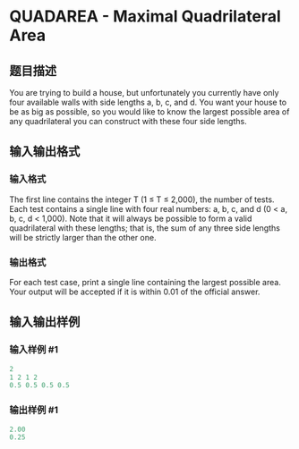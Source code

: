 # QUADAREA - Maximal Quadrilateral Area

## 题目描述

You are trying to build a house, but unfortunately you currently have only four available walls with side lengths a, b, c, and d. You want your house to be as big as possible, so you would like to know the largest possible area of any quadrilateral you can construct with these four side lengths.

## 输入输出格式

### 输入格式

The first line contains the integer T (1 ≤ T ≤ 2,000), the number of tests. Each test contains a single line with four real numbers: a, b, c, and d (0 < a, b, c, d < 1,000). Note that it will always be possible to form a valid quadrilateral with these lengths; that is, the sum of any three side lengths will be strictly larger than the other one.

### 输出格式

For each test case, print a single line containing the largest possible area. Your output will be accepted if it is within 0.01 of the official answer.

## 输入输出样例

### 输入样例 #1

```cpp
2
1 2 1 2
0.5 0.5 0.5 0.5
```


### 输出样例 #1

```cpp
2.00
0.25
```


